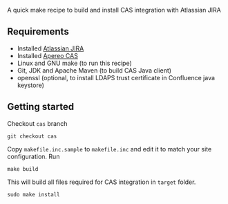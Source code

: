 A quick make recipe to build and install CAS integration with Atlassian JIRA

## Requirements
- Installed [Atlassian JIRA](https://www.atlassian.com/software/jira)
- Installed [Apereo CAS](https://github.com/apereo/cas)
- Linux and GNU make (to run this recipe)
- Git, JDK and Apache Maven (to build CAS Java client)
- openssl (optional, to install LDAPS trust certificate in Confluence java keystore)

## Getting started
Checkout `cas` branch
```shell
git checkout cas
```

Copy `makefile.inc.sample` to `makefile.inc` and edit it to match your site
configuration. Run
```shell
make build
```
This will build all files required for CAS integration in `target` folder.


```shell
sudo make install
```

